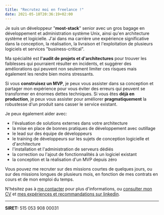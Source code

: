 ```yaml
---
title: "Recrutez moi en freelance !"
date: 2021-05-18T20:36:19+02:00
---
```

Je suis un développeur "**most-stack**" senior avec un gros bagage en développement et administration système Unix,
ainsi qu'en architecture système et logicielle.
J'ai dans ma carrière une expérience significative dans la conception,
la réalisation,
la livraison et l'exploitation de plusieurs logiciels et services "business-critical".

Ma spécialité est **l'audit de projets et d'architectures** pour trouver les faiblesses qui pourraient résulter en incidents,
et suggérer des améliorations qui peuvent non seulement limiter ces risques mais également les rendre bien moins stressants.

Si vous **construisez un MVP**,
je peux vous assister dans sa conception et partager mon expérience pour vous éviter des erreurs qui peuvent se transformer en énormes dettes techniques.
Si vous êtes **déjà en production**,
je peux vous assister pour améliorer **pragmatiquement** la robustesse d'un produit sans casser le service existant.

Je peux également aider avec:

* l'évaluation de solutions externes dans votre architecture
* la mise en place de bonnes pratiques de développement avec outillage
* le lead sur des équipe de développeurs
* le training de développeurs sur les sujets de conception logicielle et d'architecture
* l'installation et l'administration de serveurs dédiés
* la correction ou l'ajout de fonctionnalités à un logiciel existant
* la conception et la réalisation d'un MVP depuis zéro


Vous pouvez me recruter sur des missions courtes de quelques jours,
ou sur des missions longues de plusieurs mois,
en fonction de mes contrats en cours et de mon emploi du temps.

N'hésitez pas à [me contacter](mailto:gilles@poolp.org) pour plus d'informations,
ou [consulter mon CV](https://github.com/poolpOrg/resume/blob/master/resume.fr.pdf)
et [mes expériences et recommandations sur linkedin](https://www.linkedin.com/in/gilleschehade).

<hr />

**SIRET:** 515 053 908 00031
